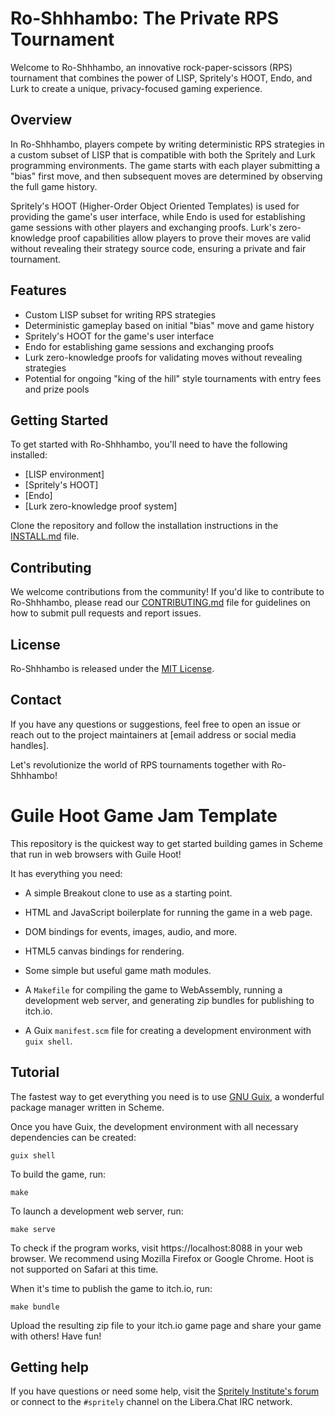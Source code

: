 # Ro-Shhhambo: The Private RPS Tournament

Welcome to Ro-Shhhambo, an innovative rock-paper-scissors (RPS) tournament that combines the power of LISP, Spritely's HOOT, Endo, and Lurk to create a unique, privacy-focused gaming experience.

## Overview

In Ro-Shhhambo, players compete by writing deterministic RPS strategies in a custom subset of LISP that is compatible with both the Spritely and Lurk programming environments. The game starts with each player submitting a "bias" first move, and then subsequent moves are determined by observing the full game history.

Spritely's HOOT (Higher-Order Object Oriented Templates) is used for providing the game's user interface, while Endo is used for establishing game sessions with other players and exchanging proofs. Lurk's zero-knowledge proof capabilities allow players to prove their moves are valid without revealing their strategy source code, ensuring a private and fair tournament.

## Features

- Custom LISP subset for writing RPS strategies
- Deterministic gameplay based on initial "bias" move and game history
- Spritely's HOOT for the game's user interface
- Endo for establishing game sessions and exchanging proofs
- Lurk zero-knowledge proofs for validating moves without revealing strategies
- Potential for ongoing "king of the hill" style tournaments with entry fees and prize pools

## Getting Started

To get started with Ro-Shhhambo, you'll need to have the following installed:

- [LISP environment]
- [Spritely's HOOT]
- [Endo]
- [Lurk zero-knowledge proof system]

Clone the repository and follow the installation instructions in the [INSTALL.md](./INSTALL.md) file.

## Contributing

We welcome contributions from the community! If you'd like to contribute to Ro-Shhhambo, please read our [CONTRIBUTING.md](./CONTRIBUTING.md) file for guidelines on how to submit pull requests and report issues.

## License

Ro-Shhhambo is released under the [MIT License](./LICENSE).

## Contact

If you have any questions or suggestions, feel free to open an issue or reach out to the project maintainers at [email address or social media handles].

Let's revolutionize the world of RPS tournaments together with Ro-Shhhambo!

# Guile Hoot Game Jam Template

This repository is the quickest way to get started building games in
Scheme that run in web browsers with Guile Hoot!

It has everything you need:

* A simple Breakout clone to use as a starting point.

* HTML and JavaScript boilerplate for running the game in a web page.

* DOM bindings for events, images, audio, and more.

* HTML5 canvas bindings for rendering.

* Some simple but useful game math modules.

* A `Makefile` for compiling the game to WebAssembly, running a
  development web server, and generating zip bundles for publishing to
  itch.io.

* A Guix `manifest.scm` file for creating a development environment
  with `guix shell`.

## Tutorial

The fastest way to get everything you need is to use [GNU
Guix](https://guix.gnu.org), a wonderful package manager written in
Scheme.

Once you have Guix, the development environment with all necessary
dependencies can be created:

```
guix shell
```

To build the game, run:

```
make
```

To launch a development web server, run:

```
make serve
```

To check if the program works, visit https://localhost:8088 in your
web browser.  We recommend using Mozilla Firefox or Google Chrome.
Hoot is not supported on Safari at this time.

When it's time to publish the game to itch.io, run:

```
make bundle
```

Upload the resulting zip file to your itch.io game page and share your
game with others!  Have fun!

## Getting help

If you have questions or need some help, visit the [Spritely
Institute's forum](https://community.spritely.institute/) or connect
to the `#spritely` channel on the Libera.Chat IRC network.

